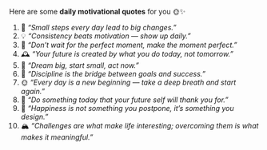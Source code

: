 Here are some **daily motivational quotes** for you 🌞✨

1. 🌱 *“Small steps every day lead to big changes.”*
2. 💡 *“Consistency beats motivation — show up daily.”*
3. 🌊 *“Don’t wait for the perfect moment, make the moment perfect.”*
4. 🕰️ *“Your future is created by what you do today, not tomorrow.”*
5. 🌟 *“Dream big, start small, act now.”*
6. 🔑 *“Discipline is the bridge between goals and success.”*
7. 🌞 *“Every day is a new beginning — take a deep breath and start again.”*
8. 🚀 *“Do something today that your future self will thank you for.”*
9. 🌸 *“Happiness is not something you postpone, it’s something you design.”*
10. 🏔️ *“Challenges are what make life interesting; overcoming them is what makes it meaningful.”*
